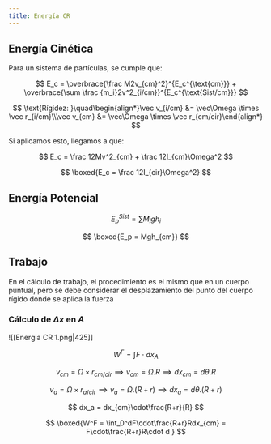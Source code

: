 ```yaml
---
title: Energía CR
---
```


## Energía Cinética

Para un sistema de partículas, se cumple que:

$$
E_c = \overbrace{\frac M2v_{cm}^2}^{E_c^{\text{cm}}} + \overbrace{\sum \frac {m_i}2v^2_{i/cm}}^{E_c^{\text{Sist/cm}}}
$$

$$
\text{Rígidez: }\quad\begin{align*}\vec v_{i/cm} &= \vec\Omega \times \vec r_{i/cm}\\\vec v_{cm} &= \vec\Omega \times \vec r_{cm/cir}\end{align*}
$$

Si aplicamos esto, llegamos a que:

$$
E_c = \frac 12Mv^2_{cm} + \frac 12I_{cm}\Omega^2
$$

$$
\boxed{E_c = \frac 12I_{cir}\Omega^2}
$$

## Energía Potencial

$$
E_p^{Sist} = \sum M_igh_i
$$

$$
\boxed{E_p = Mgh_{cm}}
$$

## Trabajo

En el cálculo de trabajo, el procedimiento es el mismo que en un cuerpo puntual, pero se debe considerar el desplazamiento del punto del cuerpo rígido donde se aplica la fuerza

### Cálculo de $\Delta x$ en $A$

![[Energia CR 1.png|425]]

$$
W^F = \int F\cdot dx_A
$$

$$
v_{cm} = \Omega\times r_{cm/cir} \implies v_{cm} = \Omega.R \implies dx_{cm} = d\theta.R
$$

$$
v_a = \Omega\times r_{a/cir} \implies v_a = \Omega.(R+r) \implies dx_a = d\theta.(R+r)
$$

$$
dx_a = dx_{cm}\cdot\frac{R+r}{R}
$$

$$
\boxed{W^F = \int_0^dF\cdot\frac{R+r}Rdx_{cm} = F\cdot\frac{R+r}R\cdot d }
$$
